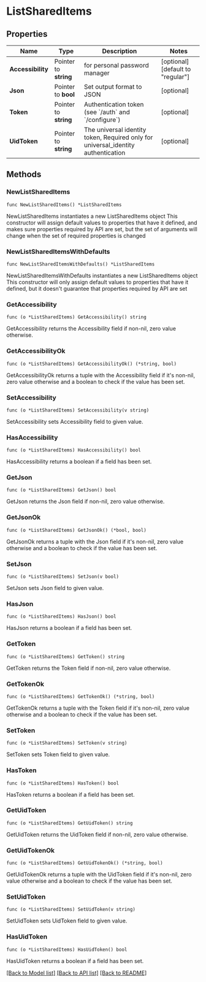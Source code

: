 # ListSharedItems

## Properties

Name | Type | Description | Notes
------------ | ------------- | ------------- | -------------
**Accessibility** | Pointer to **string** | for personal password manager | [optional] [default to "regular"]
**Json** | Pointer to **bool** | Set output format to JSON | [optional] 
**Token** | Pointer to **string** | Authentication token (see &#x60;/auth&#x60; and &#x60;/configure&#x60;) | [optional] 
**UidToken** | Pointer to **string** | The universal identity token, Required only for universal_identity authentication | [optional] 

## Methods

### NewListSharedItems

`func NewListSharedItems() *ListSharedItems`

NewListSharedItems instantiates a new ListSharedItems object
This constructor will assign default values to properties that have it defined,
and makes sure properties required by API are set, but the set of arguments
will change when the set of required properties is changed

### NewListSharedItemsWithDefaults

`func NewListSharedItemsWithDefaults() *ListSharedItems`

NewListSharedItemsWithDefaults instantiates a new ListSharedItems object
This constructor will only assign default values to properties that have it defined,
but it doesn't guarantee that properties required by API are set

### GetAccessibility

`func (o *ListSharedItems) GetAccessibility() string`

GetAccessibility returns the Accessibility field if non-nil, zero value otherwise.

### GetAccessibilityOk

`func (o *ListSharedItems) GetAccessibilityOk() (*string, bool)`

GetAccessibilityOk returns a tuple with the Accessibility field if it's non-nil, zero value otherwise
and a boolean to check if the value has been set.

### SetAccessibility

`func (o *ListSharedItems) SetAccessibility(v string)`

SetAccessibility sets Accessibility field to given value.

### HasAccessibility

`func (o *ListSharedItems) HasAccessibility() bool`

HasAccessibility returns a boolean if a field has been set.

### GetJson

`func (o *ListSharedItems) GetJson() bool`

GetJson returns the Json field if non-nil, zero value otherwise.

### GetJsonOk

`func (o *ListSharedItems) GetJsonOk() (*bool, bool)`

GetJsonOk returns a tuple with the Json field if it's non-nil, zero value otherwise
and a boolean to check if the value has been set.

### SetJson

`func (o *ListSharedItems) SetJson(v bool)`

SetJson sets Json field to given value.

### HasJson

`func (o *ListSharedItems) HasJson() bool`

HasJson returns a boolean if a field has been set.

### GetToken

`func (o *ListSharedItems) GetToken() string`

GetToken returns the Token field if non-nil, zero value otherwise.

### GetTokenOk

`func (o *ListSharedItems) GetTokenOk() (*string, bool)`

GetTokenOk returns a tuple with the Token field if it's non-nil, zero value otherwise
and a boolean to check if the value has been set.

### SetToken

`func (o *ListSharedItems) SetToken(v string)`

SetToken sets Token field to given value.

### HasToken

`func (o *ListSharedItems) HasToken() bool`

HasToken returns a boolean if a field has been set.

### GetUidToken

`func (o *ListSharedItems) GetUidToken() string`

GetUidToken returns the UidToken field if non-nil, zero value otherwise.

### GetUidTokenOk

`func (o *ListSharedItems) GetUidTokenOk() (*string, bool)`

GetUidTokenOk returns a tuple with the UidToken field if it's non-nil, zero value otherwise
and a boolean to check if the value has been set.

### SetUidToken

`func (o *ListSharedItems) SetUidToken(v string)`

SetUidToken sets UidToken field to given value.

### HasUidToken

`func (o *ListSharedItems) HasUidToken() bool`

HasUidToken returns a boolean if a field has been set.


[[Back to Model list]](../README.md#documentation-for-models) [[Back to API list]](../README.md#documentation-for-api-endpoints) [[Back to README]](../README.md)


